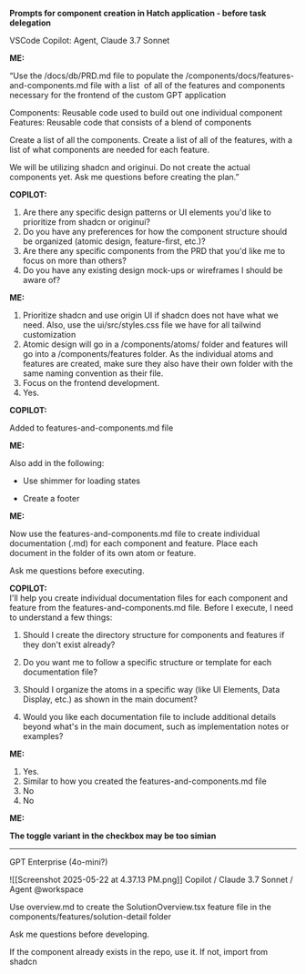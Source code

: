 **Prompts for component creation in Hatch application - before task delegation**

VSCode Copilot: Agent, Claude 3.7 Sonnet

**ME:**

“Use the /docs/db/PRD.md file to populate the /components/docs/features-and-components.md file with a list  of all of the features and components necessary for the frontend of the custom GPT application  

Components: Reusable code used to build out one individual component
Features: Reusable code that consists of a blend of components

Create a list of all the components. Create a list of all of the features, with a list of what components are needed for each feature.

We will be utilizing shadcn and originui. Do not create the actual components yet. Ask me questions before creating the plan.”

  

**COPILOT:**

1. Are there any specific design patterns or UI elements you'd like to prioritize from shadcn or originui?
2. Do you have any preferences for how the component structure should be organized (atomic design, feature-first, etc.)?
3. Are there any specific components from the PRD that you'd like me to focus on more than others?
4. Do you have any existing design mock-ups or wireframes I should be aware of?

  

**ME:**

1. Prioritize shadcn and use origin UI if shadcn does not have what we need. Also, use the ui/src/styles.css file we have for all tailwind customization
2. Atomic design will go in a /components/atoms/ folder and features will go into a /components/features folder. As the individual atoms and features are created, make sure they also have their own folder with the same naming convention as their file.
3. Focus on the frontend development.
4. Yes. 

  

**COPILOT:**

Added to features-and-components.md file

  

**ME:**

Also add in the following:

- Use shimmer for loading states

- Create a footer

  

**ME:**

Now use the features-and-components.md file to create individual documentation (.md) for each component and feature. Place each document in the folder of its own atom or feature.

  

Ask me questions before executing.

  

**COPILOT:**  
I'll help you create individual documentation files for each component and feature from the features-and-components.md file. Before I execute, I need to understand a few things:

  

1. Should I create the directory structure for components and features if they don't exist already?

2. Do you want me to follow a specific structure or template for each documentation file?

3. Should I organize the atoms in a specific way (like UI Elements, Data Display, etc.) as shown in the main document?

4. Would you like each documentation file to include additional details beyond what's in the main document, such as implementation notes or examples?

  

**ME:** 

1. Yes.
2. Similar to how you created the features-and-components.md file
3. No
4. No

  

**ME:**

**The toggle variant in the checkbox may be too simian**


---

GPT Enterprise (4o-mini?)

![[Screenshot 2025-05-22 at 4.37.13 PM.png]]
Copilot / Claude 3.7 Sonnet / Agent
@workspace

Use overview.md to create the SolutionOverview.tsx feature file in the components/features/solution-detail folder


Ask me questions before developing.

If the component already exists in the repo, use it. If not, import from shadcn